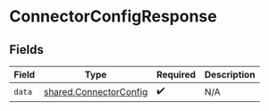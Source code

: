 # ConnectorConfigResponse


## Fields

| Field                                                            | Type                                                             | Required                                                         | Description                                                      |
| ---------------------------------------------------------------- | ---------------------------------------------------------------- | ---------------------------------------------------------------- | ---------------------------------------------------------------- |
| `data`                                                           | [shared.ConnectorConfig](../../models/shared/connectorconfig.md) | :heavy_check_mark:                                               | N/A                                                              |